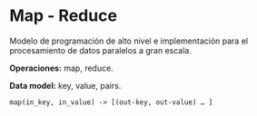 # Map - Reduce

Modelo de programación de alto nivel e implementación para el procesamiento de datos paralelos a gran escala.

**Operaciones:** map, reduce.

**Data model:** key, value, pairs.

~~~
map(in_key, in_value) -> [(out-key, out-value) … ]
~~~